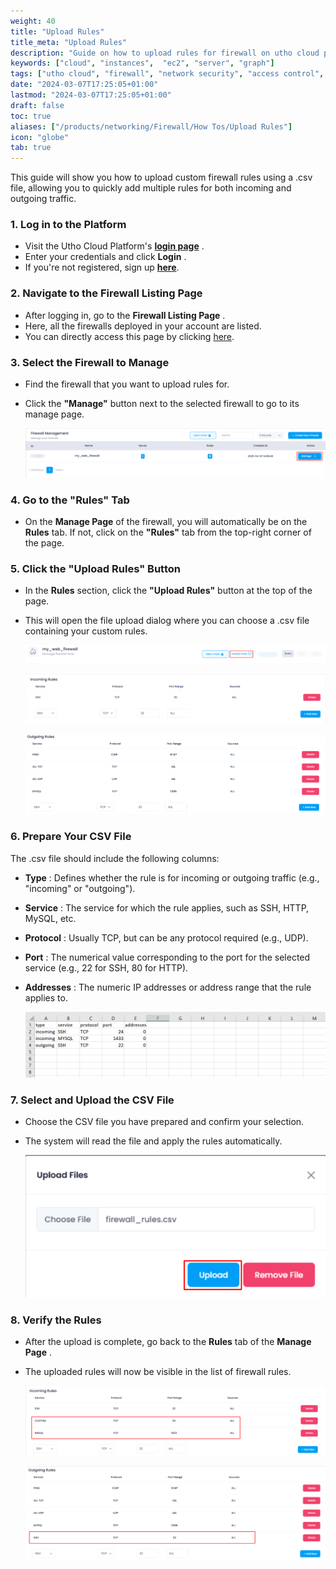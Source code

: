 ```yaml
---
weight: 40
title: "Upload Rules"
title_meta: "Upload Rules"
description: "Guide on how to upload rules for firewall on utho cloud platform"
keywords: ["cloud", "instances",  "ec2", "server", "graph"]
tags: ["utho cloud", "firewall", "network security", "access control", "cloud firewall"]
date: "2024-03-07T17:25:05+01:00"
lastmod: "2024-03-07T17:25:05+01:00"
draft: false
toc: true
aliases: ["/products/networking/Firewall/How Tos/Upload Rules"]
icon: "globe"
tab: true
---
```



This guide will show you how to upload custom firewall rules using a .csv file, allowing you to quickly add multiple rules for both incoming and outgoing traffic.

### **1. Log in to the Platform**

* Visit the Utho Cloud Platform's  **[login page](https://console.utho.com/login)** .
* Enter your credentials and click  **Login** .
* If you're not registered, sign up  **[here](https://console.utho.com/signup)**.

### **2. Navigate to the Firewall Listing Page**

* After logging in, go to the  **Firewall Listing Page** .
* Here, all the firewalls deployed in your account are listed.
* You can directly access this page by clicking [here](https://console.utho.com/firewall "Firewall Listing Page").

### **3. Select the Firewall to Manage**

* Find the firewall that you want to upload rules for.
* Click the **"Manage"** button next to the selected firewall to go to its manage page.

  ![1744023674640](image/index/1744023674640.png)

### **4. Go to the "Rules" Tab**

* On the **Manage Page** of the firewall, you will automatically be on the **Rules** tab. If not, click on the **"Rules"** tab from the top-right corner of the page.

### **5. Click the "Upload Rules" Button**

* In the **Rules** section, click the **"Upload Rules"** button at the top of the page.
* This will open the file upload dialog where you can choose a .csv file containing your custom rules.

  ![1744023752398](image/index/1744023752398.png)

  ![1744023887549](image/index/1744023887549.png)

  ![1744023910303](image/index/1744023910303.png)

### **6. Prepare Your CSV File**

The .csv file should include the following columns:

* **Type** : Defines whether the rule is for incoming or outgoing traffic (e.g., "incoming" or "outgoing").
* **Service** : The service for which the rule applies, such as SSH, HTTP, MySQL, etc.
* **Protocol** : Usually TCP, but can be any protocol required (e.g., UDP).
* **Port** : The numerical value corresponding to the port for the selected service (e.g., 22 for SSH, 80 for HTTP).
* **Addresses** : The numeric IP addresses or address range that the rule applies to.

  ![1744023786362](image/index/1744023786362.png)

### **7. Select and Upload the CSV File**

* Choose the CSV file you have prepared and confirm your selection.
* The system will read the file and apply the rules automatically.

  ![1744023988551](image/index/1744023988551.png)

### **8. Verify the Rules**

* After the upload is complete, go back to the **Rules** tab of the  **Manage Page** .
* The uploaded rules will now be visible in the list of firewall rules.

  ![1744024034595](image/index/1744024034595.png)

  ![1744024055847](image/index/1744024055847.png)
